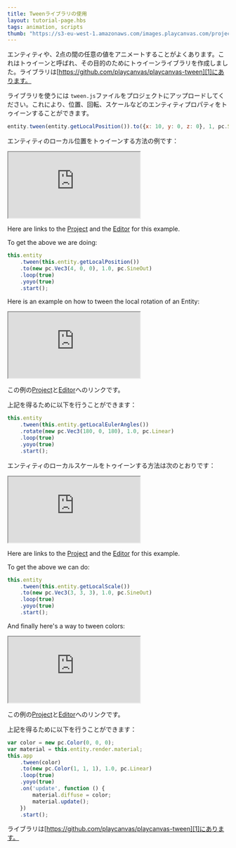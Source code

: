 ```yaml
---
title: Tweenライブラリの使用
layout: tutorial-page.hbs
tags: animation, scripts
thumb: "https://s3-eu-west-1.amazonaws.com/images.playcanvas.com/projects/12/452634/BDFB7E-image-75.jpg"
---
```


エンティティや、2点の間の任意の値をアニメートすることがよくあります。これはトゥイーンと呼ばれ、その目的のためにトゥイーンライブラリを作成しました。ライブラリは[https://github.com/playcanvas/playcanvas-tween][1]にあります。

ライブラリを使うには `tween.js`ファイルをプロジェクトにアップロードしてください。これにより、位置、回転、スケールなどのエンティティプロパティをトゥイーンすることができます。

```javascript
entity.tween(entity.getLocalPosition()).to({x: 10, y: 0, z: 0}, 1, pc.SineOut);
```

エンティティのローカル位置をトゥイーンする方法の例です：

<iframe loading="lazy" src="https://playcanv.as/b/wEftzstB/" title="Using the Tween library"></iframe>

Here are links to the [Project][2] and the [Editor][3] for this example.

To get the above we are doing:

```javascript
this.entity
    .tween(this.entity.getLocalPosition())
    .to(new pc.Vec3(4, 0, 0), 1.0, pc.SineOut)
    .loop(true)
    .yoyo(true)
    .start();
```

Here is an example on how to tween the local rotation of an Entity:

<iframe loading="lazy" src="https://playcanv.as/b/H8553dGa/" title="Tween Local Rotation"></iframe>

この例の[Project][2]と[Editor][4]へのリンクです。

上記を得るために以下を行うことができます：

```javascript
this.entity
    .tween(this.entity.getLocalEulerAngles())
    .rotate(new pc.Vec3(180, 0, 180), 1.0, pc.Linear)
    .loop(true)
    .yoyo(true)
    .start();
```

エンティティのローカルスケールをトゥイーンする方法は次のとおりです：

<iframe loading="lazy" src="https://playcanv.as/b/ndTiHCpD/" title="Tween Local Scale"></iframe>

Here are links to the [Project][2] and the [Editor][5] for this example.

To get the above we can do:

```javascript
this.entity
    .tween(this.entity.getLocalScale())
    .to(new pc.Vec3(3, 3, 3), 1.0, pc.SineOut)
    .loop(true)
    .yoyo(true)
    .start();
```

And finally here's a way to tween colors:

<iframe loading="lazy" src="https://playcanv.as/b/aoRYsYrc/" title="Tween Material Color"></iframe>

この例の[Project][2]と[Editor][6]へのリンクです。

上記を得るために以下を行うことができます：

```javascript
var color = new pc.Color(0, 0, 0);
var material = this.entity.render.material;
this.app
    .tween(color)
    .to(new pc.Color(1, 1, 1), 1.0, pc.Linear)
    .loop(true)
    .yoyo(true)
    .on('update', function () {
        material.diffuse = color;
        material.update();
    })
    .start();
```

ライブラリは[https://github.com/playcanvas/playcanvas-tween][1]にあります。

[1]: https://github.com/playcanvas/playcanvas-tween
[2]: https://playcanvas.com/project/452634/overview/using-the-tween-library
[3]: https://playcanvas.com/editor/scene/491504
[4]: https://playcanvas.com/editor/scene/491558
[5]: https://playcanvas.com/editor/scene/491585
[6]: https://playcanvas.com/editor/scene/491559
